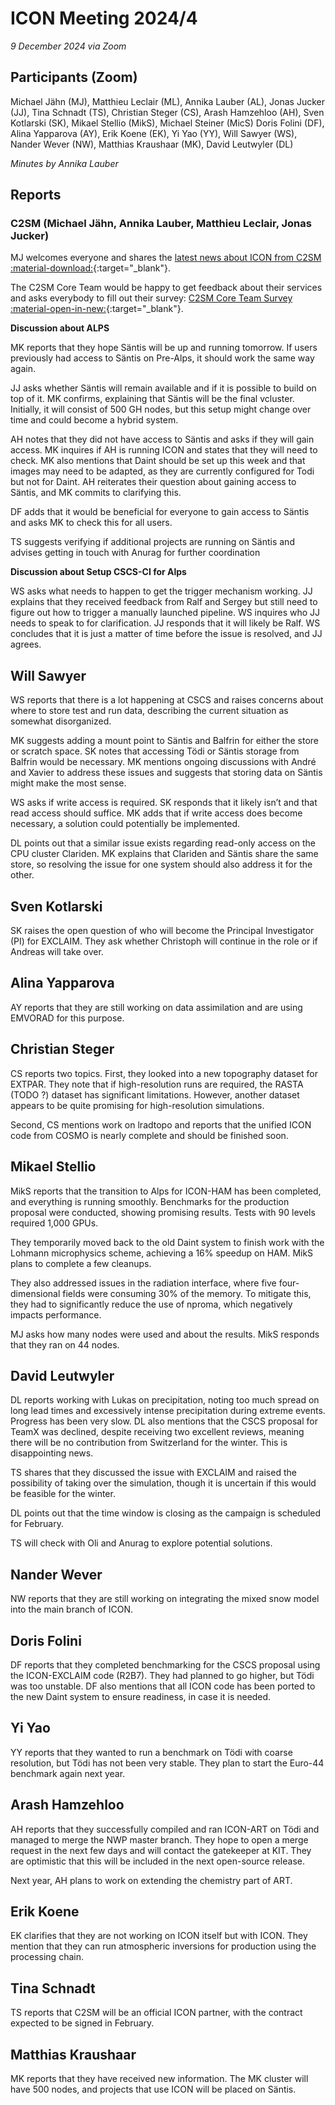 # ICON Meeting 2024/4

*9 December 2024 via Zoom*

## Participants (Zoom)
Michael Jähn (MJ),
Matthieu Leclair (ML),
Annika Lauber (AL),
Jonas Jucker (JJ),
Tina Schnadt (TS),
Christian Steger (CS),
Arash Hamzehloo (AH),
Sven Kotlarski (SK),
Mikael Stellio (MikS),
Michael Steiner (MicS)
Doris Folini (DF),
Alina Yapparova (AY),
Erik Koene (EK),
Yi Yao (YY),
Will Sawyer (WS),
Nander Wever (NW),
Matthias Kraushaar (MK),
David Leutwyler (DL)


_Minutes by Annika Lauber_

## Reports

### C2SM (Michael Jähn, Annika Lauber, Matthieu Leclair, Jonas Jucker)
MJ welcomes everyone and shares the [latest news about ICON from C2SM :material-download:](https://polybox.ethz.ch/index.php/s/VxGeKGz6WepXDIE){:target="_blank"}.

The C2SM Core Team would be happy to get feedback about their services and asks everybody to fill out their survey: [C2SM Core Team Survey :material-open-in-new:](https://forms.gle/UR3NqbfZM4vKVFr58){:target="_blank"}.


**Discussion about ALPS**

MK reports that they hope Säntis will be up and running tomorrow. If users previously had access to Säntis on Pre-Alps, it should work the same way again.

JJ asks whether Säntis will remain available and if it is possible to build on top of it. MK confirms, explaining that Säntis will be the final vcluster. Initially, it will consist of 500 GH nodes, but this setup might change over time and could become a hybrid system.

AH notes that they did not have access to Säntis and asks if they will gain access. MK inquires if AH is running ICON and states that they will need to check. MK also mentions that Daint should be set up this week and that images may need to be adapted, as they are currently configured for Todi but not for Daint. AH reiterates their question about gaining access to Säntis, and MK commits to clarifying this.

DF adds that it would be beneficial for everyone to gain access to Säntis and asks MK to check this for all users.

TS suggests verifying if additional projects are running on Säntis and advises getting in touch with Anurag for further coordination

**Discussion about Setup CSCS-CI for Alps**

WS asks what needs to happen to get the trigger mechanism working. JJ explains that they received feedback from Ralf and Sergey but still need to figure out how to trigger a manually launched pipeline. WS inquires who JJ needs to speak to for clarification. JJ responds that it will likely be Ralf. WS concludes that it is just a matter of time before the issue is resolved, and JJ agrees.


## Will Sawyer
WS reports that there is a lot happening at CSCS and raises concerns about where to store test and run data, describing the current situation as somewhat disorganized.

MK suggests adding a mount point to Säntis and Balfrin for either the store or scratch space. SK notes that accessing Tödi or Säntis storage from Balfrin would be necessary. MK mentions ongoing discussions with André and Xavier to address these issues and suggests that storing data on Säntis might make the most sense.

WS asks if write access is required. SK responds that it likely isn’t and that read access should suffice. MK adds that if write access does become necessary, a solution could potentially be implemented.

DL points out that a similar issue exists regarding read-only access on the CPU cluster Clariden. MK explains that Clariden and Säntis share the same store, so resolving the issue for one system should also address it for the other.


## Sven Kotlarski
SK raises the open question of who will become the Principal Investigator (PI) for EXCLAIM. They ask whether Christoph will continue in the role or if Andreas will take over.

## Alina Yapparova
AY reports that they are still working on data assimilation and are using EMVORAD for this purpose.

## Christian Steger
CS reports two topics. First, they looked into a new topography dataset for EXTPAR. They note that if high-resolution runs are required, the RASTA (TODO ?) dataset has significant limitations. However, another dataset appears to be quite promising for high-resolution simulations.  

Second, CS mentions work on lradtopo and reports that the unified ICON code from COSMO is nearly complete and should be finished soon.

## Mikael Stellio
MikS reports that the transition to Alps for ICON-HAM has been completed, and everything is running smoothly. Benchmarks for the production proposal were conducted, showing promising results. Tests with 90 levels required 1,000 GPUs.  

They temporarily moved back to the old Daint system to finish work with the Lohmann microphysics scheme, achieving a 16% speedup on HAM. MikS plans to complete a few cleanups.  

They also addressed issues in the radiation interface, where five four-dimensional fields were consuming 30% of the memory. To mitigate this, they had to significantly reduce the use of nproma, which negatively impacts performance.  

MJ asks how many nodes were used and about the results. MikS responds that they ran on 44 nodes.

## David Leutwyler
DL reports working with Lukas on precipitation, noting too much spread on long lead times and excessively intense precipitation during extreme events. Progress has been very slow. DL also mentions that the CSCS proposal for TeamX was declined, despite receiving two excellent reviews, meaning there will be no contribution from Switzerland for the winter. This is disappointing news.

TS shares that they discussed the issue with EXCLAIM and raised the possibility of taking over the simulation, though it is uncertain if this would be feasible for the winter.

DL points out that the time window is closing as the campaign is scheduled for February.

TS will check with Oli and Anurag to explore potential solutions.

## Nander Wever
NW reports that they are still working on integrating the mixed snow model into the main branch of ICON.

## Doris Folini
DF reports that they completed benchmarking for the CSCS proposal using the ICON-EXCLAIM code (R2B7). They had planned to go higher, but Tödi was too unstable. DF also mentions that all ICON code has been ported to the new Daint system to ensure readiness, in case it is needed.

## Yi Yao
YY reports that they wanted to run a benchmark on Tödi with coarse resolution, but Tödi has not been very stable. They plan to start the Euro-44 benchmark again next year.

## Arash Hamzehloo
AH reports that they successfully compiled and ran ICON-ART on Tödi and managed to merge the NWP master branch. They hope to open a merge request in the next few days and will contact the gatekeeper at KIT. They are optimistic that this will be included in the next open-source release.  

Next year, AH plans to work on extending the chemistry part of ART.


## Erik Koene
EK clarifies that they are not working on ICON itself but with ICON. They mention that they can run atmospheric inversions for production using the processing chain.

## Tina Schnadt
TS reports that C2SM will be an official ICON partner, with the contract expected to be signed in February.

## Matthias Kraushaar
MK reports that they have received new information. The MK cluster will have 500 nodes, and projects that use ICON will be placed on Säntis.




